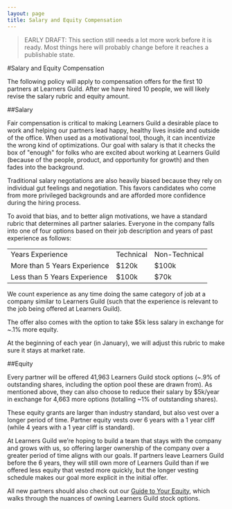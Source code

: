 ```yaml
---
layout: page
title: Salary and Equity Compensation
---
```


> EARLY DRAFT: This section still needs a lot more work before it is ready. Most things here will probably change before it reaches a publishable state.

#Salary and Equity Compensation

The following policy will apply to compensation offers for the first 10 partners at Learners Guild. After we have hired 10 people, we will likely revise the salary rubric and equity amount.

##Salary

Fair compensation is critical to making Learners Guild a desirable place to work and helping our partners lead happy, healthy lives inside and outside of the office. When used as a motivational tool, though, it can incentivize the wrong kind of optimizations. Our goal with salary is that it checks the box of "enough" for folks who are excited about working at Learners Guild (because of the people, product, and opportunity for growth) and then fades into the background.

Traditional salary negotiations are also heavily biased because they rely on individual gut feelings and negotiation. This favors candidates who come from more privileged backgrounds and are afforded more confidence during the hiring process.

To avoid that bias, and to better align motivations, we have a standard rubric that determines all partner salaries. Everyone in the company falls into one of four options based on their job description and years of past experience as follows:

<table>
  <tr>
    <td>Years Experience</td>
    <td>Technical</td>
    <td>Non-Technical</td>
  </tr>
  <tr>
    <td>More than 5 Years Experience</td>
    <td>$120k</td>
    <td>$100k</td>
  </tr>
  <tr>
    <td>Less than 5 Years Experience</td>
    <td>$100k</td>
    <td>$70k</td>
  </tr>
</table>


We count experience as any time doing the same category of job at a company similar to Learners Guild (such that the experience is relevant to the job being offered at Learners Guild).

The offer also comes with the option to take $5k less salary in exchange for ~.1% more equity.

At the beginning of each year (in January), we will adjust this rubric to make sure it stays at market rate.

##Equity

Every partner will be offered 41,963 Learners Guild stock options (~.9% of outstanding shares, including the option pool these are drawn from). As mentioned above, they can also choose to reduce their salary by $5k/year in exchange for 4,663 more options (totalling ~1% of outstanding shares).

These equity grants are larger than industry standard, but also vest over a longer period of time. Partner equity vests over 6 years with a 1 year cliff (while 4 years with a 1 year cliff is standard).

At Learners Guild we’re hoping to build a team that stays with the company and grows with us, so offering larger ownership of the company over a greater period of time aligns with our goals. If partners leave Learners Guild before the 6 years, they will still own more of Learners Guild than if we offered less equity that vested more quickly, but the longer vesting schedule makes our goal more explicit in the initial offer.

All new partners should also check out our [Guide to Your Equity](/Hiring%20Documents/Guide%20to%20Your%20Equity.md), which walks through the nuances of owning Learners Guild stock options.
